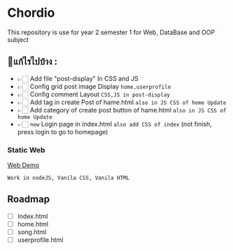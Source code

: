 # Chordio
This repository is use for year 2 semester 1 for Web, DataBase and OOP subject

## 📝แก้ไรไปบ้าง :
  - 👉🏻 Add file "post-display" In CSS and JS
  - 👉🏻 Config grid post image Display `home,userprofile`
  - 👉🏻 Config comment Layout `CSS,JS in post-display`
  - 👉🏻 Add tag in create Post of hame.html `also in JS CSS of home Update`
  - 👉🏻 Add category of create post button of hame.html `also in JS CSS of home Update`
  - 👉🏻 `new` Login page in index.html `also add CSS of index` (not finish, press login to go to homepage)


### Static Web
[Web Demo](https://y2-webapp-music.github.io/Chordio/)

`Work in nodeJS, Vanila CSS, Vanila HTML`

## Roadmap
- [ ] Index.html
- [ ] home.html
- [ ] song.html
- [ ] userprofile.html
